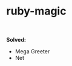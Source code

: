 # ruby-magic

<br />

<strong>Solved:</strong>
<ul>
    <li>Mega Greeter</li>
    <li>Net</li>
</ul>